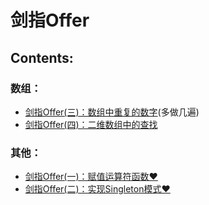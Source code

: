 # 剑指Offer

## **Contents:**
### 数组：

* [剑指Offer(三)：数组中重复的数字](./DuplicationInArray/README.md)(多做几遍)
* [剑指Offer(四)：二维数组中的查找](./FindInPartiallySortedMatrix/README.md)
### 其他：
* [剑指Offer(一)：赋值运算符函数&hearts;](./CMyString/README.md)
* [剑指Offer(二)：实现Singleton模式&hearts;](./Singleton/README.md) 
